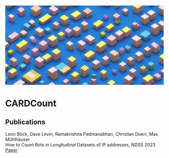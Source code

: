 ![Banner Image](https://github.com/CardCount/.github/blob/main/5aab0701-9439-45ec-a710-2423a9799291.jpeg)

# CARDCount

## Publications

Leon Böck, Dave Levin, Ramakrishna Padmanabhan, Christian Doerr, Max Mühlhäuser  
How to Count Bots in Longitudinal Datasets of IP addresses, NDSS 2023  
[Paper](https://www.ndss-symposium.org/wp-content/uploads/2023/02/ndss2023_f2_paper.pdf)
